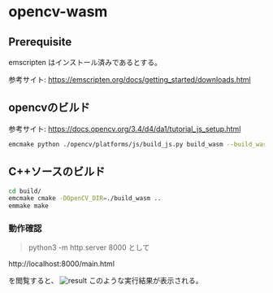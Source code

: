 # opencv-wasm

## Prerequisite
emscripten はインストール済みであるとする。

参考サイト: https://emscripten.org/docs/getting_started/downloads.html

## opencvのビルド
参考サイト: https://docs.opencv.org/3.4/d4/da1/tutorial_js_setup.html

<!--
asm.js をビルドする場合:
> emcmake python ./opencv/platforms/js/build_js.py build_js
-->

```sh
emcmake python ./opencv/platforms/js/build_js.py build_wasm --build_wasm
```

## C++ソースのビルド
```sh
cd build/
emcmake cmake -DOpenCV_DIR=./build_wasm ..
emmake make
```

### 動作確認
> python3 -m http.server 8000
として

http://localhost:8000/main.html

を閲覧すると、
![result](https://user-images.githubusercontent.com/7417550/106248323-2a37b180-6254-11eb-9187-ee2ab020519f.png)
このような実行結果が表示される。
